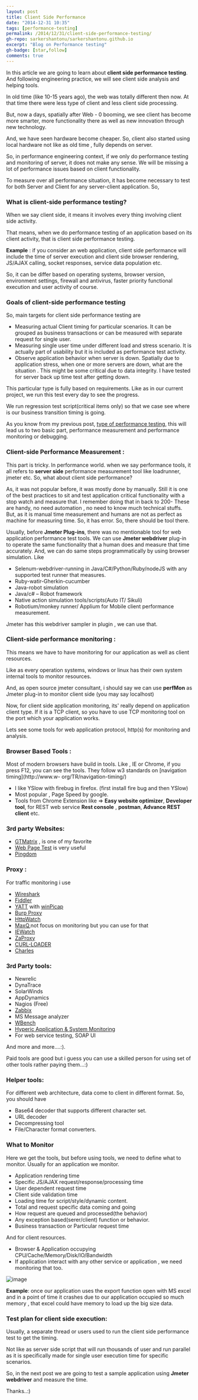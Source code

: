 ```yaml
---
layout: post
title: Client Side Performance
date: "2014-12-31 10:35"
tags: [performance-testing]
permalink: /2014/12/31/client-side-performance-testing/
gh-repo: sarkershantonu/sarkershantonu.github.io
excerpt: "Blog on Performance testing"
gh-badge: [star,follow]
comments: true
---
```

In this article we are going to learn about **client side performance testing**. And following engineering practice, we will see client side analysis and helping tools. 

In old time (like 10-15 years ago), the web was totally different then now. At that time there were less type of client and less client side processing. 

But, now a days, spatially after Web - 0 booming, we see client has become more smarter, more functionality there as well as new innovation through new technology. 

And, we have seen hardware become cheaper. So, client also started using local hardware not like as old time , fully depends on server. 

So, in performance engineering context, if we only do performance testing and monitoring of server, it does not make any sense. We will be missing a lot of performance issues based on client functionality. 

To measure over all performance situation, it has become necessary to test for both Server and Client for any server-client application. So,

### What is client-side performance testing?
When we say client side, it means it involves every thing involving client side activity. 

That means, when we do performance testing of an application based on its client activity, that is client side performance testing. 

**Example** : if you consider an web application, client side performance will include the time of server execution and client side browser rendering, JS/AJAX calling, socket responses, service data population etc. 

So, it can be differ based on operating systems, browser version, environment settings, firewall and antivirus, faster priority functional execution and user activity of course.

### Goals of client-side performance testing
So, main targets for client side performance testing are
- Measuring actual Client timing for particular scenarios. It can be grouped as business transactions or can be measured with separate request for single user. 
- Measuring single user time under different load and stress scenario. It is actually part of usability but it is included as performance test activity. 
- Observe application behavior when server is down. Spatially due to application stress, when one or more servers are down, what are the situation . This might be some critical due to data integrity. I have tested for server back up time test after getting down.

This particular type is fully based on requirements. Like as in our current project, we run this test every day to see the progress. 

We run regression test script(critical items only) so that we case see where is our business transition timing is going.

As you know from my previous post, [type of performance testing](https://sarkershantonu.github.io/2014/11/25/performance-test-types/), this will lead us to two basic part, performance measurement and performance monitoring or debugging.

### Client-side Performance Measurement :
This part is tricky. In performance world. when we say performance tools, it all refers to **server side** performance measurement tool like loadrunner, jmeter etc. So, what about client side performance? 

As, it was not popular before, it was mostly done by manually. Still it is one of the best practices to sit and test application critical functionality with a stop watch and measure that. I remember doing that in back to 200-  These are handy, no need automation , no need to know  much technical stuffs. But, as it is manual time measurement and humans are not as perfect as machine for measuring time. So, it has error. So, there should be tool there.

Usually, before **Jmeter Plug-ins**, there was no mentionable tool for web application performance test tools. We can use **Jmeter webdriver** plug-in to operate the same functionality that a human does and measure that time accurately. And, we can do same steps programmatically by using browser simulation. Like
- Selenum-webdriver-running in Java/C#/Python/Ruby/nodeJS with any supported test runner that measures.
- Ruby-watir-Gherkin-cucumber
- Java-robot simulation
- Java/c# – Robot framework
- Native action simulation tools/scripts(Auto IT/ Sikuli)
- Robotium/monkey runner/ Applium for Mobile client performance measurement.

Jmeter has this webdriver sampler in plugin , we can use that.

### Client-side performance monitoring :
This means we have to have monitoring for our application as well as client resources.

Like as every operation systems, windows or linux has their own system internal tools to monitor resources. 

And, as open source jmeter consultant, i should say we can use **perfMon** as Jmeter plug-in to monitor client side (you may say localhost)

Now, for client side application monitoring, its' really depend on application client type. If it is a TCP client, so you have to use TCP monitoring tool on the port which your application works.

Lets see some tools for web application protocol, http(s) for monitoring and analysis.

### Browser Based Tools : 
Most of modern browsers have build in tools. Like , IE or Chrome, if you press F12, you can see the tools. They follow w3 standards on [navigation timing](http://www.w- org/TR/navigation-timing/)
- I like YSlow with firebug in firefox. (first install fire bug and then YSlow)
- Most popular , Page Speed by google.
- Tools from Chrome Extension like => **Easy website optimizer**, **Developer tool**, for REST web service **Rest console** , **postman**, **Advance REST client** etc.

### 3rd party Websites:
- [GTMatrix](http://gtmetrix.com/) , is one of my favorite
- [Web Page Test](http://www.webpagetest.org/) is very useful
- [Pingdom](https://www.pingdom.com/)

### Proxy : 
For traffic monitoring i use
- [Wireshark](https://www.wireshark.org/)
- [Fiddler](http://www.telerik.com/fiddler)
- [YATT](http://www.pocketsoap.com/yatt/) with [winPicap](http://www.winpcap.org/)
- [Burp Proxy](http://portswigger.net/burp/proxy.html)
- [HttpWatch](http://www.httpwatch.com/)
- [MaxQ](http://maxq.tigris.org/),not focus on monitoring but you can use for that
- [IEWatch](http://www.tucows.com/preview/367462/IEWatch)
- [ZaProxy](https://github.com/zaproxy/zaproxy/releases)
- [CURL-LOADER](http://sourceforge.net/projects/curl-loader/)
- [Charles](http://www.charlesproxy.com/)

### 3rd Party tools:
- Newrelic
- DynaTrace
- SolarWinds
- AppDynamics
- Nagios (Free)
- [Zabbix](http://www.zabbix.com/)
- MS Message analyzer
- [WBench](https://github.com/desktoppr/wbench)
- [Hyperic Application & System Monitoring](http://sourceforge.net/projects/hyperic-hq/)
- For web service testing, SOAP UI

 And more and more....:).
 
Paid tools are good but i guess you can use a skilled person for using set of other tools rather paying them…:)

### Helper tools: 
For different web architecture, data come to client in different format. So, you should have
- Base64 decoder that supports different character set.
- URL decoder
- Decompressing tool
- File/Character format converters.

### What to Monitor
Here we get the tools, but before using tools, we need to define what to monitor. Usually for an application we monitor.
- Application rendering time
- Specific JS/AJAX request/response/processing time
- User dependent request time
- Client side validation time
- Loading time for script/style/dynamic content.
- Total and request specific data coming and going
- How request are queued and processed(the behavior)
- Any exception based(serer/client) function or behavior.
- Business transaction or Particular  request time

And for client resources.
- Browser & Application occupying CPU/Cache/Memory/Disk/IO/Bandwidth
- If application interact with any other service or application , we need monitoring that too.

![image](/images/performance-testing/client-side/client-side-perf.jpeg)

**Example**:  once our application uses the export function open with MS excel and in a point of time it crashes due to our application occupied so much memory , that excel could have memory to load up the big size data.

### Test plan for client side execution: 
Usually, a separate thread or users used to run the client side performance test to get the timing. 

Not like as server side script that will run thousands of user and run parallel as it is specifically made for single user execution time for specific scenarios. 

So, in the next post we are going to test a sample application using **Jmeter webdriver** and measure the time.

Thanks..:)
